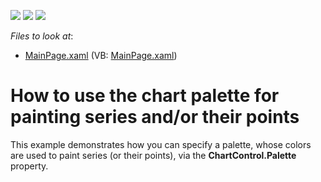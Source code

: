 <!-- default badges list -->
![](https://img.shields.io/endpoint?url=https://codecentral.devexpress.com/api/v1/VersionRange/128568257/10.2.3%2B)
[![](https://img.shields.io/badge/Open_in_DevExpress_Support_Center-FF7200?style=flat-square&logo=DevExpress&logoColor=white)](https://supportcenter.devexpress.com/ticket/details/E2709)
[![](https://img.shields.io/badge/📖_How_to_use_DevExpress_Examples-e9f6fc?style=flat-square)](https://docs.devexpress.com/GeneralInformation/403183)
<!-- default badges end -->
<!-- default file list -->
*Files to look at*:

* [MainPage.xaml](./CS/UsePalettes/MainPage.xaml) (VB: [MainPage.xaml](./VB/UsePalettes/MainPage.xaml))
<!-- default file list end -->
# How to use the chart palette for painting series and/or their points


<p>This example demonstrates how you can specify a palette, whose colors are used to paint series (or their points), via the <strong>ChartControl.Palette</strong> property.</p>

<br/>



